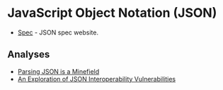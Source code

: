# JavaScript Object Notation (JSON)

- [Spec](https://www.json.org/json-en.html) - JSON spec website.

## Analyses

- [Parsing JSON is a Minefield](https://seriot.ch/projects/parsing_json.html)
- [An Exploration of JSON Interoperability Vulnerabilities](https://bishopfox.com/blog/json-interoperability-vulnerabilities)

